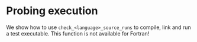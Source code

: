 # Probing execution

We show how to use `check_<language>_source_runs` to compile, link and run a
test executable.
This function is not available for Fortran!
